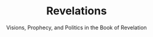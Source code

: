 ---
title: "Revelations"
slug: "revelations"
subtitle: "Visions, Prophecy, and Politics in the Book of Revelation"
publisher: "Viking"
published: "2012"
asin: "0143121634"
authors: 
  - elaine-pagels
started: "2016-02-09"
start_year: "2016"
finished: "2016-03-25"
---
